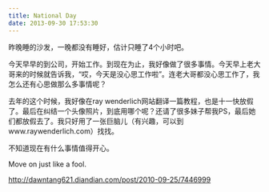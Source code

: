 ```yaml
---
title: National Day
date: 2013-09-30 17:53:30
---
```


昨晚睡的沙发，一晚都没有睡好，估计只睡了4个小时吧。

今天早早的到公司，开始工作。到现在为止，我好像做了很多事情。今天早上老大哥来的时候就告诉我，“哎，今天是没心思工作啦”。连老大哥都没心思工作了，我怎么还有心思做那么多事情呢？

去年的这个时候，我好像在ray wenderlich网站翻译一篇教程，也是十一快放假了。最后在纠结一个头像照片，到底用哪个呢？还请了很多妹子帮我PS，最后她们都放假去了。我只好用了一张巨脑儿（有兴趣，可以到www.raywenderlich.com）找找。

不知道现在有什么事情值得开心。

Move on just like a fool.

http://dawntang621.diandian.com/post/2010-09-25/7446999
